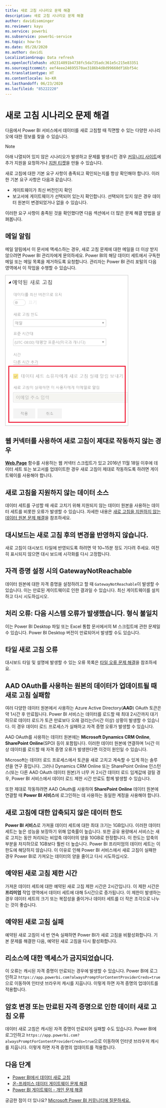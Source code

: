```yaml
---
title: 새로 고침 시나리오 문제 해결
description: 새로 고침 시나리오 문제 해결
author: davidiseminger
ms.reviewer: kayu
ms.service: powerbi
ms.subservice: powerbi-service
ms.topic: how-to
ms.date: 05/28/2020
ms.author: davidi
LocalizationGroup: Data refresh
ms.openlocfilehash: a92314891b4738fc5da735adc361e5c215e83351
ms.sourcegitcommit: eef4eee24695570ae3186b4d8d99660df16bf54c
ms.translationtype: HT
ms.contentlocale: ko-KR
ms.lasthandoff: 06/23/2020
ms.locfileid: "85222220"
---
```

# <a name="troubleshooting-refresh-scenarios"></a>새로 고침 시나리오 문제 해결

다음에서 Power BI 서비스에서 데이터를 새로 고침할 때 직면할 수 있는 다양한 시나리오에 대한 정보를 찾을 수 있습니다.

> [!NOTE]
> 아래 나열되어 있지 않은 시나리오가 발생하고 문제를 발생시킨 경우 [커뮤니티 사이트](https://community.powerbi.com/)에 추가 지원을 요청하거나 [지원 티켓](https://powerbi.microsoft.com/support/)을 만들 수 있습니다.
>

새로 고침에 대한 기본 요구 사항이 충족되고 확인되는지를 항상 확인해야 합니다. 이러한 기본 요구 사항은 다음과 같습니다.

* 게이트웨이가 최신 버전인지 확인
* 보고서에 게이트웨이가 선택되어 있는지 확인합니다. 선택되어 있지 않은 경우 데이터 원본이 변경되었거나 없을 수 있습니다.

이러한 요구 사항이 충족된 것을 확인했다면 다음 섹션에서 더 많은 문제 해결 방법을 살펴봅니다. 


## <a name="email-notifications"></a>메일 알림

메일 알림에서 이 문서에 액세스하는 경우, 새로 고침 문제에 대한 메일을 더 이상 받지 않으려면 Power BI 관리자에게 문의하세요. Power BI의 해당 데이터 세트에서 구독한 메일 또는 메일 목록을 제거하도록 요청합니다. 관리자는 Power BI 관리 포털의 다음 영역에서 이 작업을 수행할 수 있습니다.

![새로 고침 알림 메일](media/refresh-troubleshooting-refresh-scenarios/refresh-email.png)

## <a name="refresh-using-web-connector-doesnt-work-properly"></a>웹 커넥터를 사용하여 새로 고침이 제대로 작동하지 않는 경우

[**Web.Page**](/powerquery-m/web-page) 함수를 사용하는 웹 커넥터 스크립트가 있고 2016년 11월 18일 이후에 데이터 세트 또는 보고서를 업데이트한 경우 새로 고침이 제대로 작동하도록 하려면 게이트웨이를 사용해야 합니다.

## <a name="unsupported-data-source-for-refresh"></a>새로 고침을 지원하지 않는 데이터 소스

데이터 세트를 구성할 때 새로 고치기 위해 지원되지 않는 데이터 원본을 사용하는 데이터 세트를 비롯한 오류가 발생할 수 있습니다. 자세한 내용은 [새로 고침을 지원하지 않는 데이터 원본 문제 해결](service-admin-troubleshoot-unsupported-data-source-for-refresh.md)을 참조하세요.

## <a name="dashboard-doesnt-reflect-changes-after-refresh"></a>대시보드는 새로 고침 후의 변경을 반영하지 않습니다.

새로 고침이 대시보드 타일에 반영되도록 하려면 약 10~15분 정도 기다려 주세요. 여전히 표시되지 않으면 대시 보드에 시각화를 다시 고정합니다.

## <a name="gatewaynotreachable-when-setting-credentials"></a>자격 증명 설정 시의 GatewayNotReachable

데이터 원본에 대한 자격 증명을 설정하려고 할 때 `GatewayNotReachable`이 발생할 수 있습니다. 이는 만료된 게이트웨이로 인한 결과일 수 있습니다. 최신 게이트웨이를 설치하고 다시 시도하십시오.

## <a name="processing-error-the-following-system-error-occurred-type-mismatch"></a>처리 오류: 다음 시스템 오류가 발생했습니다. 형식 불일치

이는 Power BI Desktop 파일 또는 Excel 통합 문서에서의 M 스크립트에 관한 문제일 수 있습니다. Power BI Desktop 버전이 만료되어서 발생할 수도 있습니다.

## <a name="tile-refresh-errors"></a>타일 새로 고침 오류

대시보드 타일 및 설명에 발생할 수 있는 오류 목록은 [타일 오류 문제 해결](refresh-troubleshooting-tile-errors.md)을 참조하세요.

## <a name="refresh-fails-when-updating-data-from-sources-that-use-aad-oauth"></a>AAD OAuth를 사용하는 원본의 데이터가 업데이트될 때 새로 고침 실패함

여러 다양한 데이터 원본에서 사용하는 Azure Active Directory(**AAD**) OAuth 토큰은 약 1시간 후 만료됩니다. Power BI 서비스는 데이터를 로드할 때 최대 2시간까지 대기하므로 데이터 로드가 토큰 만료보다 오래 걸리는(1시간 이상) 상황이 발생할 수 있습니다. 이 경우 데이터 로드 프로세스가 실패하고 자격 증명 오류가 발생할 수 있습니다.

AAD OAuth를 사용하는 데이터 원본에는 **Microsoft Dynamics CRM Online**, **SharePoint Online**(SPO) 등이 포함됩니다. 이러한 데이터 원본에 연결하며 1시간 이상 데이터를 로드할 때 자격 증명 오류가 발생한다면 이것이 원인일 수 있습니다.

Microsoft는 데이터 로드 프로세스에서 토큰을 새로 고치고 계속할 수 있게 하는 솔루션을 연구 중입니다. 그러나 Dynamics CRM Online 또는 SharePoint Online 인스턴스(또는 다른 AAD OAuth 데이터 원본)가 너무 커 2시간 데이터 로드 임계값에 걸릴 경우, Power BI 서비스에서 데이터 로드 제한 시간 만료도 함께 발생할 수 있습니다.

또한 제대로 작동하려면 AAD OAuth를 사용하여 **SharePoint Online** 데이터 원본에 연결할 때 **Power BI 서비스**에 로그인하는 데 사용하는 동일한 계정을 사용해야 합니다.

## <a name="uncompressed-data-limits-for-refresh"></a>새로 고침에 대한 압축되지 않은 데이터 한도

**Power BI 서비스**로 가져올 데이터 세트에 대한 최대 크기는 1GB입니다. 이러한 데이터 세트는 높은 성능을 보장하기 위해 압축률이 높습니다. 또한 공유 용량에서 서비스는 새로 고치는 동안 처리되는 비압축 데이터의 양을 10GB로 한정합니다. 이 한도는 압축의 부분을 차지하므로 1GB보다 훨씬 더 높습니다. Power BI 프리미엄의 데이터 세트는 이 한도에 해당하지 않습니다. 이 이유로 인해 Power BI 서비스에서 새로 고침이 실패한 경우 Power BI로 가져오는 데이터의 양을 줄이고 다시 시도하십시오.

## <a name="scheduled-refresh-timeout"></a>예약된 새로 고침 제한 시간

가져온 데이터 세트에 대한 예약된 새로 고침 제한 시간은 2시간입니다. 이 제한 시간은 **프리미엄** 작업 영역에서 데이터 세트에 대해 5시간으로 증가됩니다. 이 제한이 발생하는 경우 데이터 세트의 크기 또는 복잡성을 줄이거나 데이터 세트를 더 작은 조각으로 나누는 것이 좋습니다.

## <a name="scheduled-refresh-failures"></a>예약된 새로 고침 실패

예약된 새로 고침이 네 번 연속 실패하면 Power BI가 새로 고침을 비활성화합니다. 기본 문제를 해결한 다음, 예약된 새로 고침을 다시 활성화합니다.

## <a name="access-to-the-resource-is-forbidden"></a>리소스에 대한 액세스가 금지되었습니다.  

이 오류는 캐시된 자격 증명이 만료되는 경우에 발생할 수 있습니다. Power BI에 로그인하고 `https://app.powerbi.com?alwaysPromptForContentProviderCreds=true`으로 이동하여 인터넷 브라우저 캐시를 지웁니다. 이렇게 하면 자격 증명의 업데이트를 적용합니다.

## <a name="data-refresh-failure-because-of-password-change-or-expired-credentials"></a>암호 변경 또는 만료된 자격 증명으로 인한 데이터 새로 고침 오류

데이터 새로 고침은 캐시된 자격 증명이 만료되어 실패할 수도 있습니다. Power BI에 로그인하고 `https://app.powerbi.com?alwaysPromptForContentProviderCreds=true`으로 이동하여 인터넷 브라우저 캐시를 지웁니다. 이렇게 하면 자격 증명의 업데이트를 적용합니다.

## <a name="next-steps"></a>다음 단계

- [Power BI에서 데이터 새로 고침](refresh-data.md)  
- [온-프레미스 데이터 게이트웨이 문제 해결](service-gateway-onprem-tshoot.md)  
- [Power BI 게이트웨이 - 개인 문제 해결](service-admin-troubleshooting-power-bi-personal-gateway.md)  

궁금한 점이 더 있나요? [Microsoft Power BI 커뮤니티에 질문하세요.](https://community.powerbi.com/)

